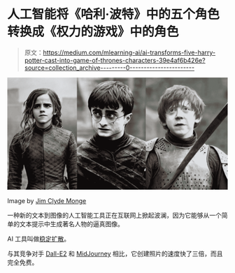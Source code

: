 # 人工智能将《哈利·波特》中的五个角色转换成《权力的游戏》中的角色

> 原文：<https://medium.com/mlearning-ai/ai-transforms-five-harry-potter-cast-into-game-of-thrones-characters-39e4af6b426e?source=collection_archive---------0----------------------->

![](img/a0088bb0efc6c4d866a4b370d97d12a9.png)

Image by [Jim Clyde Monge](https://medium.com/u/819323b399ac?source=post_page-----39e4af6b426e--------------------------------)

一种新的文本到图像的人工智能工具正在互联网上掀起波澜，因为它能够从一个简单的文本提示中生成著名人物的逼真图像。

AI 工具叫做[稳定扩散](https://github.com/CompVis/stable-diffusion)。

与其竞争对手 [Dall-E2](https://openai.com/dall-e-2/) 和 [MidJourney](https://www.midjourney.com/app/) 相比，它创建照片的速度快了三倍，而且完全免费。
